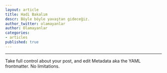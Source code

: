 ```yaml
---
layout: article
title: Hadi Bakalım
descr: Böyle böyle yavaştan gideceğiz.
author_twitter: olamayanlar
author: Olamayanlar
categories:
- articles
published: true
---
```


-----------

Take full control about your post, and edit Metadata aka the YAML frontmatter. No limitations.